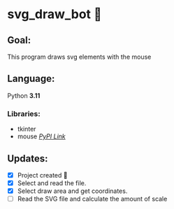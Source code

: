 # svg_draw_bot :robot:

## Goal:
This program draws svg elements with the mouse 

## Language:
Python **3.11**

### Libraries:
- tkinter
- mouse [*PyPI Link*](https://pypi.org/project/mouse/)

## Updates:
- [x] Project created :tada:
- [x] Select and read the file.
- [x] Select draw area and get coordinates.
- [ ] Read the SVG file and calculate the amount of scale
